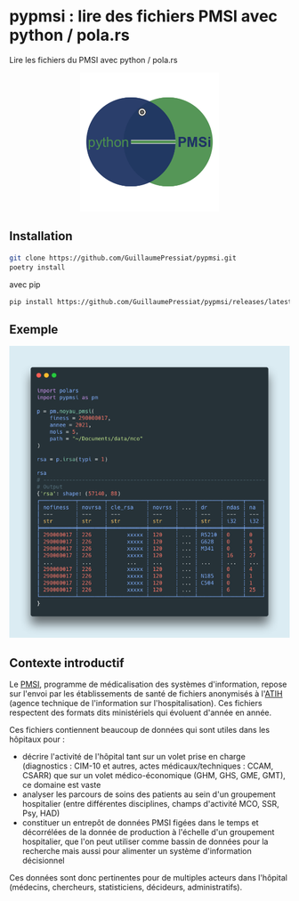 # pypmsi : lire des fichiers PMSI avec python / pola.rs


Lire les fichiers du PMSI avec python / pola.rs

<center><img src="assets/rigologo_pypmsi.png" alt= "logo" width="250px"></center>


## Installation


```sh
git clone https://github.com/GuillaumePressiat/pypmsi.git
poetry install
```

avec pip

```sh
pip install https://github.com/GuillaumePressiat/pypmsi/releases/latest/download/pypmsi-0.2.9-py3-none-any.whl
```


## Exemple

![carbon](assets/pypmsi_capt.png)

## Contexte introductif


Le [PMSI](https://fr.wikipedia.org/wiki/Programme_de_médicalisation_des_systèmes_d%27information), programme de médicalisation des systèmes d'information, repose sur l'envoi par les établissements de santé de fichiers anonymisés à l'[ATIH](https://www.atih.sante.fr) (agence technique de l'information sur l'hospitalisation). Ces fichiers respectent des formats dits ministériels qui évoluent d'année en année.

Ces fichiers contiennent beaucoup de données qui sont utiles dans les hôpitaux pour :

- décrire l'activité de l'hôpital tant sur un volet prise en charge (diagnostics : CIM-10 et autres, actes médicaux/techniques : CCAM, CSARR) que sur un volet médico-économique (GHM, GHS, GME, GMT), ce domaine est vaste
- analyser les parcours de soins des patients au sein d'un groupement hospitalier (entre différentes disciplines, champs d'activité MCO, SSR, Psy, HAD)
- constituer un entrepôt de données PMSI figées dans le temps et décorrélées de la donnée de production à l'échelle d'un groupement hospitalier, que l'on peut utiliser comme bassin de données pour la recherche mais aussi pour alimenter un système d'information décisionnel

Ces données sont donc pertinentes pour de multiples acteurs dans l'hôpital (médecins, chercheurs, statisticiens, décideurs, administratifs).

